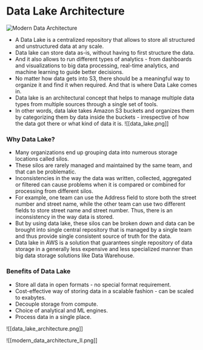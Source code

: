 # Data Lake Architecture

![Modern Data Architecture](modern_data_architecture.png)

* A Data Lake is a centralized repository that allows to store all structured and unstructured data at any scale.
* Data lake can store data as-is, without having to first structure the data. 
* And it also allows to run different types of analytics - from dashboards and visualizations to big data processing, real-time analytics, and machine learning to guide better decisions. 
* No matter how data gets into S3, there should be a meaningful way to organize it and find it when required. And that is where Data Lake comes in. 
* Data lake is an architectural concept that helps to manage multiple data types from multiple sources through a single set of tools. 
* In other words, data lake takes Amazon S3 buckets and organizes them by categorizing them by data inside the buckets - irrespective of how the data got there or what kind of data it is. 
![[data_lake.png]]

### Why Data Lake? 
* Many organizations end up grouping data into numerous storage locations called silos.
* These silos are rarely managed and maintained by the same team, and that can be problematic. 
* Inconsistencies in the way the data was written, collected, aggregated or filtered can cause problems when it is compared or combined for processing from different silos. 
* For example, one team can use the Address field to store both the street number and street name, while the other team can use two different fields to store street name and street number. Thus, there is an inconsistency in the way data is stored. 
* But by using data lake, these silos can be broken down and data can be brought into single central repository that is managed by a single team and thus provide single consistent source of truth for the data. 
* Data lake in AWS is a solution that guarantees single repository of data storage in a generally less expensive and less specialized manner than big data storage solutions like Data Warehouse. 
### Benefits of Data Lake
* Store all data in open formats - no special format requirement. 
* Cost-effective way of storing data in a scalable fashion - can be scaled to exabytes. 
* Decouple storage from compute. 
* Choice of analytical and ML engines. 
* Process data in a single place. 



![[data_lake_architecture.png]]


![[modern_data_architecture_II.png]]